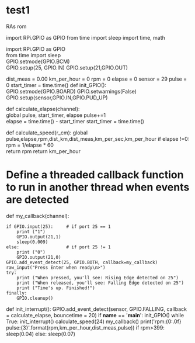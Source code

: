 # test1
RAs rom



import RPi.GPIO as GPIO
from time import sleep
import time, math


import RPi.GPIO as GPIO  
from time import sleep    
GPIO.setmode(GPIO.BCM)      
GPIO.setup(25, GPIO.IN)
GPIO.setup(21,GPIO.OUT)

dist_meas = 0.00
km_per_hour = 0
rpm = 0
elapse = 0
sensor = 29
pulse = 0
start_timer = time.time()
def init_GPIO():            
   GPIO.setmode(GPIO.BOARD)
   GPIO.setwarnings(False)
   GPIO.setup(sensor,GPIO.IN,GPIO.PUD_UP)

def calculate_elapse(channel):            
   global pulse, start_timer, elapse
   pulse+=1                        
   elapse = time.time() - start_timer
   start_timer = time.time()            

def calculate_speed(r_cm):
   global pulse,elapse,rpm,dist_km,dist_meas,km_per_sec,km_per_hour
   if elapse !=0:                     
      rpm = 1/elapse * 60  
	  return rpm
      return km_per_hour
	  
# Define a threaded callback function to run in another thread when events are detected  
def my_callback(channel): 
	
    if GPIO.input(25):     # if port 25 == 1  
        print ("1")
        GPIO.output(21,1)
        sleep(0.009)
    else:                  # if port 25 != 1  
        print ("0")
        GPIO.output(21,0) 
	GPIO.add_event_detect(25, GPIO.BOTH, callback=my_callback)     
	raw_input("Press Enter when ready\n>")    
	try:  
		print ("When pressed, you'll see: Rising Edge detected on 25")  
		print ("When released, you'll see: Falling Edge detected on 25")    
		print ("Time's up. Finished!")  
	finally:                   
		GPIO.cleanup()

def init_interrupt():
   GPIO.add_event_detect(sensor, GPIO.FALLING, callback = calculate_elapse, bouncetime = 20)
if __name__ == '__main__':
   init_GPIO()
while True:
      init_interrupt()
      calculate_speed(24) 
	  my_callback()
      print('rpm:{0:.0f} pulse:{3}'.format(rpm,km_per_hour,dist_meas,pulse))
	  if rpm>399:
		sleep(0.04)
	  else:
		sleep(0.07)


  


